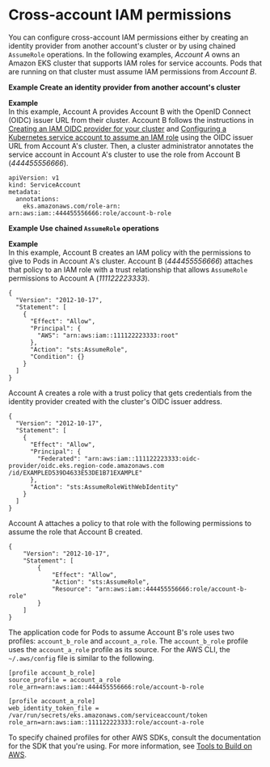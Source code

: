 # Cross\-account IAM permissions<a name="cross-account-access"></a>

You can configure cross\-account IAM permissions either by creating an identity provider from another account's cluster or by using chained `AssumeRole` operations\. In the following examples, *Account A* owns an Amazon EKS cluster that supports IAM roles for service accounts\. Pods that are running on that cluster must assume IAM permissions from *Account B*\.

**Example Create an identity provider from another account's cluster**  

**Example**  
In this example, Account A provides Account B with the OpenID Connect \(OIDC\) issuer URL from their cluster\. Account B follows the instructions in [Creating an IAM OIDC provider for your cluster](enable-iam-roles-for-service-accounts.md) and [Configuring a Kubernetes service account to assume an IAM role](associate-service-account-role.md) using the OIDC issuer URL from Account A's cluster\. Then, a cluster administrator annotates the service account in Account A's cluster to use the role from Account B \(*444455556666*\)\.  

```
apiVersion: v1
kind: ServiceAccount
metadata:
  annotations:
    eks.amazonaws.com/role-arn: arn:aws:iam::444455556666:role/account-b-role
```

**Example Use chained `AssumeRole` operations**  

**Example**  
In this example, Account B creates an IAM policy with the permissions to give to Pods in Account A's cluster\. Account B \(*444455556666*\) attaches that policy to an IAM role with a trust relationship that allows `AssumeRole` permissions to Account A \(*111122223333*\)\.  

```
{
  "Version": "2012-10-17",
  "Statement": [
    {
      "Effect": "Allow",
      "Principal": {
        "AWS": "arn:aws:iam::111122223333:root"
      },
      "Action": "sts:AssumeRole",
      "Condition": {}
    }
  ]
}
```
Account A creates a role with a trust policy that gets credentials from the identity provider created with the cluster's OIDC issuer address\.  

```
{
  "Version": "2012-10-17",
  "Statement": [
    {
      "Effect": "Allow",
      "Principal": {
        "Federated": "arn:aws:iam::111122223333:oidc-provider/oidc.eks.region-code.amazonaws.com
/id/EXAMPLED539D4633E53DE1B71EXAMPLE"
      },
      "Action": "sts:AssumeRoleWithWebIdentity"
    }
  ]
}
```
Account A attaches a policy to that role with the following permissions to assume the role that Account B created\.  

```
{
    "Version": "2012-10-17",
    "Statement": [
        {
            "Effect": "Allow",
            "Action": "sts:AssumeRole",
            "Resource": "arn:aws:iam::444455556666:role/account-b-role"
        }
    ]
}
```
The application code for Pods to assume Account B's role uses two profiles: `account_b_role` and `account_a_role`\. The `account_b_role` profile uses the `account_a_role` profile as its source\. For the AWS CLI, the `~/.aws/config` file is similar to the following\.  

```
[profile account_b_role]
source_profile = account_a_role
role_arn=arn:aws:iam::444455556666:role/account-b-role

[profile account_a_role]
web_identity_token_file = /var/run/secrets/eks.amazonaws.com/serviceaccount/token 
role_arn=arn:aws:iam::111122223333:role/account-a-role
```
To specify chained profiles for other AWS SDKs, consult the documentation for the SDK that you're using\. For more information, see [Tools to Build on AWS](http://aws.amazon.com/developer/tools/)\.